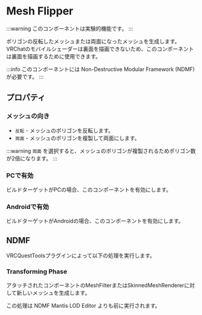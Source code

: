 # Mesh Flipper

:::warning
このコンポーネントは実験的機能です。
:::

ポリゴンの反転したメッシュまたは両面になったメッシュを生成します。
VRChatのモバイルシェーダーは裏面を描画できないため、このコンポーネントは裏面を描画するために使用できます。

:::info
このコンポーネントには Non-Destructive Modular Framework (NDMF) が必要です。
:::

## プロパティ

### メッシュの向き

- `反転` - メッシュのポリゴンを反転します。
- `両面` - メッシュのポリゴンを複製して両面にします。

:::warning
`両面` を選択すると、メッシュのポリゴンが複製されるためポリゴン数が2倍になります。
:::

### PCで有効

ビルドターゲットがPCの場合、このコンポーネントを有効にします。

### Androidで有効

ビルドターゲットがAndroidの場合、このコンポーネントを有効にします。

## NDMF

VRCQuestToolsプラグインによって以下の処理を実行します。

### Transforming Phase

アタッチされたコンポーネントのMeshFilterまたはSkinnedMeshRendererに対して新しいメッシュを生成します。

この処理は NDMF Mantis LOD Editor よりも前に実行されます。

